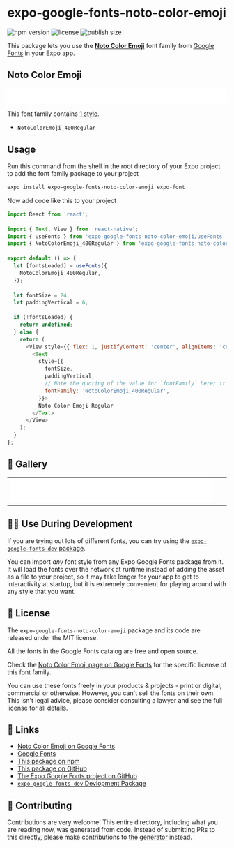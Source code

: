 # expo-google-fonts-noto-color-emoji

![npm version](https://flat.badgen.net/npm/v/expo-google-fonts-noto-color-emoji)
![license](https://flat.badgen.net/github/license/expo/google-fonts)
![publish size](https://flat.badgen.net/packagephobia/install/expo-google-fonts-noto-color-emoji)

This package lets you use the [**Noto Color Emoji**](https://fonts.google.com/specimen/Noto+Color+Emoji) font family from [Google Fonts](https://fonts.google.com/) in your Expo app.

## Noto Color Emoji

![Noto Color Emoji](./font-family.png)

This font family contains [1 style](#-gallery).

- `NotoColorEmoji_400Regular`

## Usage

Run this command from the shell in the root directory of your Expo project to add the font family package to your project
```sh
expo install expo-google-fonts-noto-color-emoji expo-font
```

Now add code like this to your project
```js
import React from 'react';

import { Text, View } from 'react-native';
import { useFonts } from 'expo-google-fonts-noto-color-emoji/useFonts';
import { NotoColorEmoji_400Regular } from 'expo-google-fonts-noto-color-emoji/400Regular';

export default () => {
  let [fontsLoaded] = useFonts({
    NotoColorEmoji_400Regular,
  });

  let fontSize = 24;
  let paddingVertical = 6;

  if (!fontsLoaded) {
    return undefined;
  } else {
    return (
      <View style={{ flex: 1, justifyContent: 'center', alignItems: 'center' }}>
        <Text
          style={{
            fontSize,
            paddingVertical,
            // Note the quoting of the value for `fontFamily` here; it expects a string!
            fontFamily: 'NotoColorEmoji_400Regular',
          }}>
          Noto Color Emoji Regular
        </Text>
      </View>
    );
  }
};

```

## 🔡 Gallery


||||
|-|-|-|
|![NotoColorEmoji_400Regular](.//400Regular/NotoColorEmoji_400Regular.ttf.png)||||


## 👩‍💻 Use During Development

If you are trying out lots of different fonts, you can try using the [`expo-google-fonts-dev` package](https://github.com/freeboub/google-fonts/tree/master/font-packages/dev#readme).

You can import *any* font style from any Expo Google Fonts package from it. It will load the fonts
over the network at runtime instead of adding the asset as a file to your project, so it may take longer
for your app to get to interactivity at startup, but it is extremely convenient
for playing around with any style that you want.

## 📖 License

The `expo-google-fonts-noto-color-emoji` package and its code are released under the MIT license.

All the fonts in the Google Fonts catalog are free and open source.

Check the [Noto Color Emoji page on Google Fonts](https://fonts.google.com/specimen/Noto+Color+Emoji) for the specific license of this font family.

You can use these fonts freely in your products & projects - print or digital, commercial or otherwise. However, you can't sell the fonts on their own. This isn't legal advice, please consider consulting a lawyer and see the full license for all details.

## 🔗 Links

- [Noto Color Emoji on Google Fonts](https://fonts.google.com/specimen/Noto+Color+Emoji)
- [Google Fonts](https://fonts.google.com/)
- [This package on npm](https://www.npmjs.com/package/expo-google-fonts-noto-color-emoji)
- [This package on GitHub](https://github.com/freeboub/google-fonts/tree/master/font-packages/noto-color-emoji)
- [The Expo Google Fonts project on GitHub](https://github.com/freeboub/google-fonts)
- [`expo-google-fonts-dev` Devlopment Package](https://github.com/freeboub/google-fonts/tree/master/font-packages/dev)

## 🤝 Contributing

Contributions are very welcome! This entire directory, including what you are reading now, was generated from code. Instead of submitting PRs to this directly, please make contributions to [the generator](https://github.com/freeboub/google-fonts/tree/master/packages/generator) instead.
